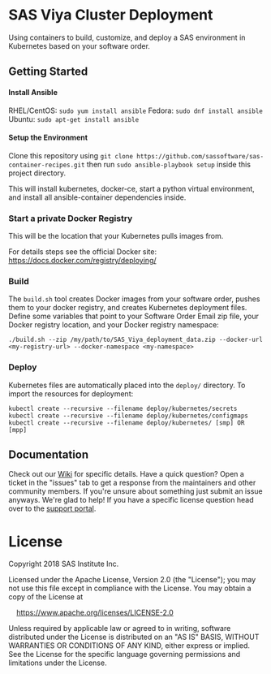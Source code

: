 # SAS Viya Cluster Deployment
Using containers to build, customize, and deploy a SAS environment in Kubernetes based on your software order.

## Getting Started

#### Install Ansible
RHEL/CentOS: `sudo yum install ansible`
Fedora: `sudo dnf install ansible`
Ubuntu: `sudo apt-get install ansible`

#### Setup the Environment
Clone this repository using `git clone https://github.com/sassoftware/sas-container-recipes.git` then run `sudo ansible-playbook setup` inside this project directory.

This will install kubernetes, docker-ce, start a python virtual environment, and install all ansible-container dependencies inside.

### Start a private Docker Registry
This will be the location that your Kubernetes pulls images from.

For details steps see the official Docker site: https://docs.docker.com/registry/deploying/

### Build
The `build.sh` tool creates Docker images from your software order, pushes them to your docker registry, and creates Kubernetes deployment files. Define some variables that point to your Software Order Email zip file, your Docker registry location, and your Docker registry namespace:

```
./build.sh --zip /my/path/to/SAS_Viya_deployment_data.zip --docker-url <my-registry-url> --docker-namespace <my-namespace>
```

### Deploy
Kubernetes files are automatically placed into the `deploy/` directory. To import the resources for deployment:
```
kubectl create --recursive --filename deploy/kubernetes/secrets
kubectl create --recursive --filename deploy/kubernetes/configmaps
kubectl create --recursive --filename deploy/kubernetes/ [smp] OR [mpp]
```

## Documentation
Check out our [Wiki](https://github.com/sassoftware/sas-container-recipes/wiki) for specific details.
Have a quick question? Open a ticket in the "issues" tab to get a response from the maintainers and other community members. If you're unsure about something just submit an issue anyways. We're glad to help!
If you have a specific license question head over to the [support portal](https://support.sas.com/en/support-home.html).

# License
Copyright 2018 SAS Institute Inc.

Licensed under the Apache License, Version 2.0 (the "License");
you may not use this file except in compliance with the License.
You may obtain a copy of the License at

&nbsp;&nbsp;&nbsp;&nbsp;https://www.apache.org/licenses/LICENSE-2.0

Unless required by applicable law or agreed to in writing, software
distributed under the License is distributed on an "AS IS" BASIS,
WITHOUT WARRANTIES OR CONDITIONS OF ANY KIND, either express or implied.
See the License for the specific language governing permissions and
limitations under the License.
